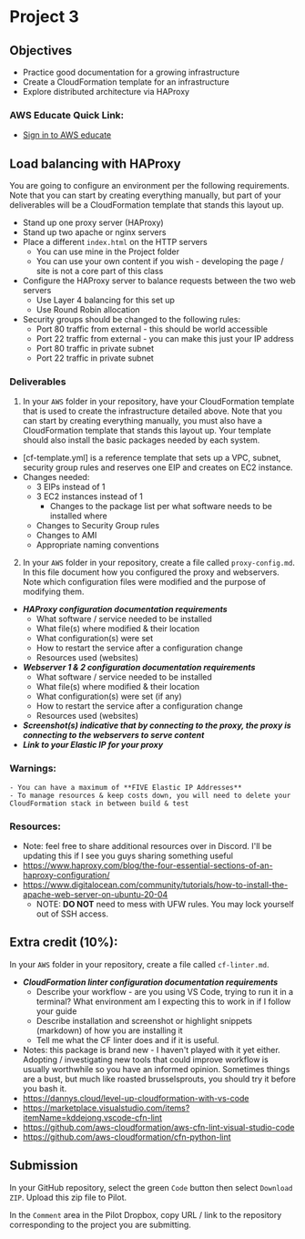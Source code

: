 # Project 3

## Objectives

- Practice good documentation for a growing infrastructure
- Create a CloudFormation template for an infrastructure
- Explore distributed architecture via HAProxy

### AWS Educate Quick Link:

- [Sign in to AWS educate](https://www.awseducate.com/signin/SiteLogin)

## Load balancing with HAProxy

You are going to configure an environment per the following requirements.  Note that you can start by creating everything manually, but part of your deliverables will be a CloudFormation template that stands this layout up.

- Stand up one proxy server (HAProxy)
- Stand up two apache or nginx servers
- Place a different `index.html` on the HTTP servers
  - You can use mine in the Project folder
  - You can use your own content if you wish - developing the page / site is not a core part of this class
- Configure the HAProxy server to balance requests between the two web servers
  - Use Layer 4 balancing for this set up
  - Use Round Robin allocation
- Security groups should be changed to the following rules:
  - Port 80 traffic from external - this should be world accessible
  - Port 22 traffic from external - you can make this just your IP address
  - Port 80 traffic in private subnet
  - Port 22 traffic in private subnet

### Deliverables

1. In your `AWS` folder in your repository, have your CloudFormation template that is used to create the infrastructure detailed above.  Note that you can start by creating everything manually, you must also have a CloudFormation template that stands this layout up.  Your template should also install the basic packages needed by each system.
  - [cf-template.yml] is a reference template that sets up a VPC, subnet, security group rules and reserves one EIP and creates on EC2 instance.
  - Changes needed:
    - 3 EIPs instead of 1
    - 3 EC2 instances instead of 1
      - Changes to the package list per what software needs to be installed where
    - Changes to Security Group rules
    - Changes to AMI
    - Appropriate naming conventions

2. In your `AWS` folder in your repository, create a file called `proxy-config.md`.  In this file document how you configured the proxy and webservers.  Note which configuration files were modified and the purpose of modifying them.
  - **_HAProxy configuration documentation requirements_**
    - What software / service needed to be installed
    - What file(s) where modified & their location
    - What configuration(s) were set
    - How to restart the service after a configuration change
    - Resources used (websites)
  - **_Webserver 1 & 2 configuration documentation requirements_**
    - What software / service needed to be installed
    - What file(s) where modified & their location
    - What configuration(s) were set (if any)
    - How to restart the service after a configuration change
    - Resources used (websites)
  - **_Screenshot(s) indicative that by connecting to the proxy, the proxy is connecting to the webservers to serve content_**
  - **_Link to your Elastic IP for your proxy_**


### Warnings:
    - You can have a maximum of **FIVE Elastic IP Addresses** 
    - To manage resources & keep costs down, you will need to delete your CloudFormation stack in between build & test

### Resources:
  - Note: feel free to share additional resources over in Discord.  I'll be updating this if I see you guys sharing something useful
  - https://www.haproxy.com/blog/the-four-essential-sections-of-an-haproxy-configuration/
  - https://www.digitalocean.com/community/tutorials/how-to-install-the-apache-web-server-on-ubuntu-20-04 
    - NOTE: **DO NOT** need to mess with UFW rules.  You may lock yourself out of SSH access.

## Extra credit (10%):
In your `AWS` folder in your repository, create a file called `cf-linter.md`.
- **_CloudFormation linter configuration documentation requirements_**
    - Describe your workflow - are you using VS Code, trying to run it in a terminal?  What environment am I expecting this to work in if I follow your guide
    - Describe installation and screenshot or highlight snippets (markdown) of how you are installing it
    - Tell me what the CF linter does and if it is useful.
- Notes: this package is brand new - I haven't played with it yet either.  Adopting / investigating new tools that could improve workflow is usually worthwhile so you have an informed opinion.  Sometimes things are a bust, but much like roasted brusselsprouts, you should try it before you bash it.
- https://dannys.cloud/level-up-cloudformation-with-vs-code
- https://marketplace.visualstudio.com/items?itemName=kddejong.vscode-cfn-lint
- https://github.com/aws-cloudformation/aws-cfn-lint-visual-studio-code 
- https://github.com/aws-cloudformation/cfn-python-lint

## Submission

In your GitHub repository, select the green `Code` button then select `Download ZIP`. Upload this zip file to Pilot.

In the `Comment` area in the Pilot Dropbox, copy URL / link to the repository corresponding to the project you are submitting.